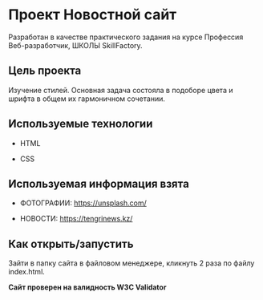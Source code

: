 # Проект Новостной сайт 
Разработан в качестве практического задания на курсе Профессия Веб-разработчик, ШКОЛЫ SkillFactory.

## Цель проекта
Изучение стилей. Основная задача состояла в подоборе цвета и шрифта в общем их гармоничном сочетании.

## Используемые технологии

* HTML

* CSS
## Используемая информация взята

* ФОТОГРАФИИ: https://unsplash.com/

* НОВОСТИ: https://tengrinews.kz/

## Как открыть/запустить

Зайти в папку сайта в файловом менеджере, кликнуть 2 раза по файлу index.html.

**Сайт проверен на валидность W3C Validator**
